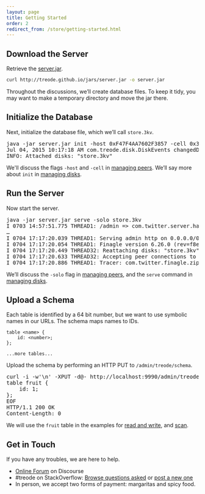 ```yaml
---
layout: page
title: Getting Started
order: 2
redirect_from: /store/getting-started.html
---
```


## Download the Server

Retrieve the [server.jar][server-jar].

```sh
curl http://treode.github.io/jars/server.jar -o server.jar
```

Throughout the discussions, we&#700;ll create database files. To keep it tidy, you may want to make a temporary directory and move the jar there.

## Initialize the Database

Next, initialize the database file, which we&#700;ll call `store.3kv`.

<pre class="highlight">
java -jar server.jar init -host 0xF47F4AA7602F3857 -cell 0x3B69376FF6CE2141 store.3kv
<span class="go">Jul 04, 2015 10:17:18 AM com.treode.disk.DiskEvents changedDisks
INFO: Attached disks: "store.3kv"</span>
</pre>

We'll discuss the flags `-host` and `-cell` in [managing peers][manage-peers]. We&#700;ll say more about `init` in [managing disks][manage-disks].

## Run the Server

Now start the server.

<pre class="highlight">
java -jar server.jar serve -solo store.3kv
<span class="go">I 0703 14:57:51.775 THREAD1: /admin => com.twitter.server.handler.SummaryHandler
&hellip;
I 0704 17:17:20.039 THREAD1: Serving admin http on 0.0.0.0/0.0.0.0:9990
I 0704 17:17:20.054 THREAD1: Finagle version 6.26.0 (rev=f8ea987f8da7dbe34a4fe1cb481446b5a0d34b56) built at 20150625-094005
I 0704 17:17:20.449 THREAD32: Reattaching disks: "store.3kv"
I 0704 17:17:20.633 THREAD32: Accepting peer connections to Host:F47F4AA7602F3857 for Cell:3B69376FF6CE2141 on 0.0.0.0/0.0.0.0:6278
I 0704 17:17:20.886 THREAD1: Tracer: com.twitter.finagle.zipkin.thrift.SamplingTracer</span>
</pre>

We&#700;ll discuss the `-solo` flag in [managing peers][manage-peers], and the `serve` command in [managing disks][manage-disks].


## Upload a Schema

Each table is identified by a 64 bit number, but we want to use symbolic names in our URLs. The schema maps names to IDs.

```
table <name> {
    id: <number>;
};

...more tables...
```

Upload the schema by performing an HTTP PUT to `/admin/treode/schema`.

<pre class="highlight">
curl -i -w'\n' -XPUT -d@- http://localhost:9990/admin/treode/schema &lt;&lt; EOF
table fruit {
    id: 1;
};
EOF
<span class="go">HTTP/1.1 200 OK
Content-Length: 0</span>
</pre>

We will use the `fruit` table in the examples for [read and write][read-write], and [scan][scan].


## Get in Touch

If you have any troubles, we are here to help.

- [Online Forum][online-forum] on Discourse
- \#treode on StackOverflow:
  [Browse questions asked][stackoverflow-read] or [post a new one][stackoverflow-ask]
- In person, we accept two forms of payment: margaritas and spicy food.



[manage-disks]: /managing-disks "Managing Disks"

[manage-peers]: /managing-peers "Managing Peers"

[online-forum]: https://forum.treode.com "Forum for Treode Users and Developers"

[read-write]: /read-write "Read & Write"

[scan]: /scan "Scanning"

[server-jar]: https://oss.treode.com/jars/{{site.vers}}/server-{{site.vers}}.jar

[stackoverflow-read]: http://stackoverflow.com/questions/tagged/treode "Read questions on Stack Overflow tagged with treode"

[stackoverflow-ask]: http://stackoverflow.com/questions/ask?tags=treode "Post a question on Stack Overflow tagged with treode"
